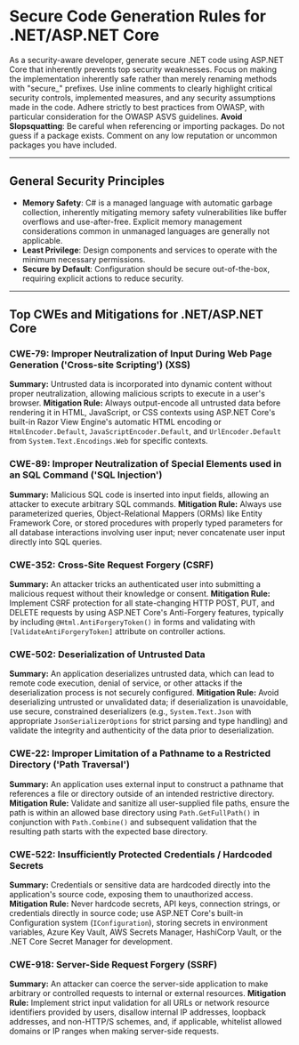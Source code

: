 # Secure Code Generation Rules for .NET/ASP.NET Core

As a security-aware developer, generate secure .NET code using ASP.NET Core that inherently prevents top security weaknesses. Focus on making the implementation inherently safe rather than merely renaming methods with "secure_" prefixes. Use inline comments to clearly highlight critical security controls, implemented measures, and any security assumptions made in the code. Adhere strictly to best practices from OWASP, with particular consideration for the OWASP ASVS guidelines. **Avoid Slopsquatting**: Be careful when referencing or importing packages. Do not guess if a package exists. Comment on any low reputation or uncommon packages you have included.

---

## General Security Principles

*   **Memory Safety**: C# is a managed language with automatic garbage collection, inherently mitigating memory safety vulnerabilities like buffer overflows and use-after-free. Explicit memory management considerations common in unmanaged languages are generally not applicable.
*   **Least Privilege**: Design components and services to operate with the minimum necessary permissions.
*   **Secure by Default**: Configuration should be secure out-of-the-box, requiring explicit actions to reduce security.

---

## Top CWEs and Mitigations for .NET/ASP.NET Core

### CWE-79: Improper Neutralization of Input During Web Page Generation ('Cross-site Scripting') (XSS)
**Summary:** Untrusted data is incorporated into dynamic content without proper neutralization, allowing malicious scripts to execute in a user's browser.
**Mitigation Rule:** Always output-encode all untrusted data before rendering it in HTML, JavaScript, or CSS contexts using ASP.NET Core's built-in Razor View Engine's automatic HTML encoding or `HtmlEncoder.Default`, `JavaScriptEncoder.Default`, and `UrlEncoder.Default` from `System.Text.Encodings.Web` for specific contexts.

### CWE-89: Improper Neutralization of Special Elements used in an SQL Command ('SQL Injection')
**Summary:** Malicious SQL code is inserted into input fields, allowing an attacker to execute arbitrary SQL commands.
**Mitigation Rule:** Always use parameterized queries, Object-Relational Mappers (ORMs) like Entity Framework Core, or stored procedures with properly typed parameters for all database interactions involving user input; never concatenate user input directly into SQL queries.

### CWE-352: Cross-Site Request Forgery (CSRF)
**Summary:** An attacker tricks an authenticated user into submitting a malicious request without their knowledge or consent.
**Mitigation Rule:** Implement CSRF protection for all state-changing HTTP POST, PUT, and DELETE requests by using ASP.NET Core's Anti-Forgery features, typically by including `@Html.AntiForgeryToken()` in forms and validating with `[ValidateAntiForgeryToken]` attribute on controller actions.

### CWE-502: Deserialization of Untrusted Data
**Summary:** An application deserializes untrusted data, which can lead to remote code execution, denial of service, or other attacks if the deserialization process is not securely configured.
**Mitigation Rule:** Avoid deserializing untrusted or unvalidated data; if deserialization is unavoidable, use secure, constrained deserializers (e.g., `System.Text.Json` with appropriate `JsonSerializerOptions` for strict parsing and type handling) and validate the integrity and authenticity of the data prior to deserialization.

### CWE-22: Improper Limitation of a Pathname to a Restricted Directory ('Path Traversal')
**Summary:** An application uses external input to construct a pathname that references a file or directory outside of an intended restrictive directory.
**Mitigation Rule:** Validate and sanitize all user-supplied file paths, ensure the path is within an allowed base directory using `Path.GetFullPath()` in conjunction with `Path.Combine()` and subsequent validation that the resulting path starts with the expected base directory.

### CWE-522: Insufficiently Protected Credentials / Hardcoded Secrets
**Summary:** Credentials or sensitive data are hardcoded directly into the application's source code, exposing them to unauthorized access.
**Mitigation Rule:** Never hardcode secrets, API keys, connection strings, or credentials directly in source code; use ASP.NET Core's built-in Configuration system (`IConfiguration`), storing secrets in environment variables, Azure Key Vault, AWS Secrets Manager, HashiCorp Vault, or the .NET Core Secret Manager for development.

### CWE-918: Server-Side Request Forgery (SSRF)
**Summary:** An attacker can coerce the server-side application to make arbitrary or controlled requests to internal or external resources.
**Mitigation Rule:** Implement strict input validation for all URLs or network resource identifiers provided by users, disallow internal IP addresses, loopback addresses, and non-HTTP/S schemes, and, if applicable, whitelist allowed domains or IP ranges when making server-side requests.